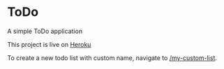 # ToDo
A simple ToDo application

This project is live on [Heroku](https://quiet-dawn-89053.herokuapp.com/)

To create a new todo list with custom name, navigate to [/my-custom-list](https://quiet-dawn-89053.herokuapp.com/my-custom-list).
